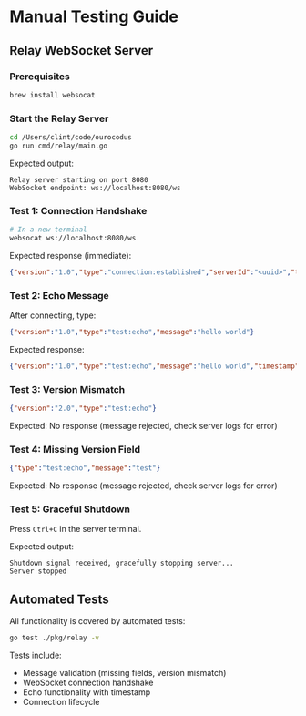 # Manual Testing Guide

## Relay WebSocket Server

### Prerequisites
```bash
brew install websocat
```

### Start the Relay Server
```bash
cd /Users/clint/code/ourocodus
go run cmd/relay/main.go
```

Expected output:
```
Relay server starting on port 8080
WebSocket endpoint: ws://localhost:8080/ws
```

### Test 1: Connection Handshake
```bash
# In a new terminal
websocat ws://localhost:8080/ws
```

Expected response (immediate):
```json
{"version":"1.0","type":"connection:established","serverId":"<uuid>","timestamp":"2025-10-22T..."}
```

### Test 2: Echo Message
After connecting, type:
```json
{"version":"1.0","type":"test:echo","message":"hello world"}
```

Expected response:
```json
{"version":"1.0","type":"test:echo","message":"hello world","timestamp":"2025-10-22T..."}
```

### Test 3: Version Mismatch
```json
{"version":"2.0","type":"test:echo"}
```

Expected: No response (message rejected, check server logs for error)

### Test 4: Missing Version Field
```json
{"type":"test:echo","message":"test"}
```

Expected: No response (message rejected, check server logs for error)

### Test 5: Graceful Shutdown
Press `Ctrl+C` in the server terminal.

Expected output:
```
Shutdown signal received, gracefully stopping server...
Server stopped
```

## Automated Tests

All functionality is covered by automated tests:
```bash
go test ./pkg/relay -v
```

Tests include:
- Message validation (missing fields, version mismatch)
- WebSocket connection handshake
- Echo functionality with timestamp
- Connection lifecycle
